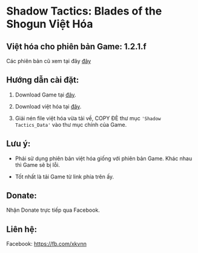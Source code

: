 # Shadow Tactics: Blades of the Shogun Việt Hóa


## Việt hóa cho phiên bản Game: 1.2.1.f
Các phiên bản cũ xem tại đây [đây](https://github.com/xkvnn/Shadow-Tactics-Blades-of-the-Shogun-Viet-Hoa/branches/all)


## Hướng dẫn cài đặt:
1. Download Game tại [đây](https://www.fshare.vn/folder/4Q3ZGX5K7Z36).

2. Download việt hóa tại [đây](https://github.com/xkvnn/Shadow-Tactics-Blades-of-the-Shogun-Viet-Hoa/archive/master.zip).

3. Giải nén file việt hóa vừa tải về, COPY ĐÈ thư mục `'Shadow Tactics_Data'` vào thư mục chính của Game.


## Lưu ý:
- Phải sử dụng phiên bản việt hóa giống với phiên bản Game. Khác nhau thì Game sẽ bị lỗi.

- Tốt nhất là tải Game từ link phía trên ấy. 


## Donate:
Nhận Donate trực tiếp qua Facebook.


## Liên hệ:
Facebook: https://fb.com/xkvnn
